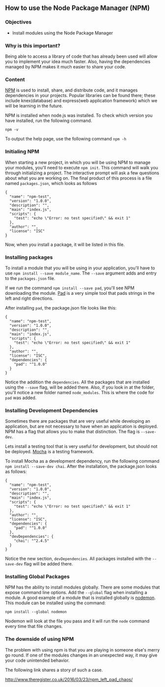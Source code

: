 ## How to use the Node Package Manager (NPM)

### Objectives
- Install modules using the Node Package Manager

### Why is this important?
Being able to access a library of code that has already been used will allow you to implement your idea much faster. Also, having the dependencies managed by NPM makes it much easier to share your code.

### Content

[NPM](https://www.npmjs.com/) is used to install, share, and distribute code, and it manages dependencies in your projects. Popular libraries can be found there; these include knex(database) and express(web application framework) which we will be learning in the future.

NPM is installed when node.js was installed. To check which version you have installed, run the following command.

`npm -v`

To output the help page, use the following command `npm -h`


### Initialing NPM

When starting a new project, in which you will be using NPM to manage your modules, you'll need to execute `npm init`. This command will walk you through initializing a project. The interactive prompt will ask a few questions about what you are working on. The final product of this process is a file named `packages.json`, which looks as follows

```
{
  "name": "npm-test",
  "version": "1.0.0",
  "description": "",
  "main": "index.js",
  "scripts": {
    "test": "echo \"Error: no test specified\" && exit 1"
  },
  "author": "",
  "license": "ISC"
}
```

Now, when you install a package, it will be listed in this file.

### Installing packages

To install a module that you will be using in your application, you'll have to use `npm install --save module_name`. The `--save` argument adds and entry to the `packages.json` file.

If we run the command `npm install --save pad`, you'll see NPM downloading the module. [Pad](https://www.npmjs.com/package/pad) is a very simple tool that pads strings in the left and right directions.

After installing `pad`, the package.json file looks like this:

```
{
  "name": "npm-test",
  "version": "1.0.0",
  "description": "",
  "main": "index.js",
  "scripts": {
    "test": "echo \"Error: no test specified\" && exit 1"
  },
  "author": "",
  "license": "ISC",
  "dependencies": {
    "pad": "^1.0.0"
  }
}
```

Notice the addition the `dependencies`. All the packages that are installed using the `--save` flag, will be added there. Also, if you look in at the folder, you'll notice a new folder named `node_modules`. This is where the code for `pad` was added.

### Installing Development Dependencies

Sometimes there are packages that are very useful while developing an application, but are not necessary to have when an application is deployed. NPM has a flag that allows you to make that distinction. The flag is `--save-dev`.

Lets install a testing tool that is very useful for development, but should not be deployed. [Mocha](https://mochajs.org/) is a testing framework.

To install Mocha as a development dependency, run the following command `npm install --save-dev chai`. After the installation, the package.json looks as follows:

```
{
  "name": "npm-test",
  "version": "1.0.0",
  "description": "",
  "main": "index.js",
  "scripts": {
    "test": "echo \"Error: no test specified\" && exit 1"
  },
  "author": "",
  "license": "ISC",
  "dependencies": {
    "pad": "^1.0.0"
  },
  "devDependencies": {
    "chai": "^2.4.5"
  }
}
```

Notice the new section, `devDependencies`. All packages installed with the `--save-dev` flag will be added there.

### Installing Global Packages

NPM has the ability to install modules globally. There are some modules that expose command line options. Add the `--global` flag when installing a module. A good example of a module that is installed globally is [nodemon](https://www.npmjs.com/package/nodemon). This module can be installed using the command:

```
npm install --global nodemon
```

Nodemon will look at the file you pass and it will run the `node` command every time that file changes.

### The downside of using NPM

The problem with using npm is that you are playing in someone else's merry go round. If one of the modules changes in an unexpected way, it may give your code unintended behavior.

The following link shares a story of such a case.

http://www.theregister.co.uk/2016/03/23/npm_left_pad_chaos/
